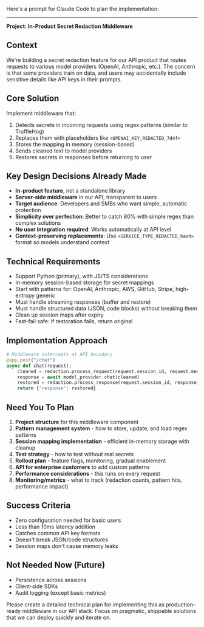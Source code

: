 Here's a prompt for Claude Code to plan the implementation:

---

**Project: In-Product Secret Redaction Middleware**

## Context
We're building a secret redaction feature for our API product that routes requests to various model providers (OpenAI, Anthropic, etc.). The concern is that some providers train on data, and users may accidentally include sensitive details like API keys in their prompts.

## Core Solution
Implement middleware that:
1. Detects secrets in incoming requests using regex patterns (similar to TruffleHog)
2. Replaces them with placeholders like `<OPENAI_KEY_REDACTED_7d4f>` 
3. Stores the mapping in memory (session-based)
4. Sends cleaned text to model providers
5. Restores secrets in responses before returning to user

## Key Design Decisions Already Made
- **In-product feature**, not a standalone library
- **Server-side middleware** in our API, transparent to users
- **Target audience**: Developers and SMBs who want simple, automatic protection
- **Simplicity over perfection**: Better to catch 80% with simple regex than complex solutions
- **No user integration required**: Works automatically at API level
- **Context-preserving replacements**: Use `<SERVICE_TYPE_REDACTED_hash>` format so models understand context

## Technical Requirements
- Support Python (primary), with JS/TS considerations
- In-memory session-based storage for secret mappings
- Start with patterns for: OpenAI, Anthropic, AWS, GitHub, Stripe, high-entropy generic
- Must handle streaming responses (buffer and restore)
- Must handle structured data (JSON, code blocks) without breaking them
- Clean up session maps after expiry
- Fast-fail safe: if restoration fails, return original

## Implementation Approach
```python
# Middleware intercepts at API boundary
@app.post("/chat")
async def chat(request):
    cleaned = redaction.process_request(request.session_id, request.message)
    response = await model_provider.chat(cleaned)  
    restored = redaction.process_response(request.session_id, response)
    return {"response": restored}
```

## Need You To Plan
1. **Project structure** for this middleware component
2. **Pattern management system** - how to store, update, and load regex patterns
3. **Session mapping implementation** - efficient in-memory storage with cleanup
4. **Test strategy** - how to test without real secrets
5. **Rollout plan** - feature flags, monitoring, gradual enablement
6. **API for enterprise customers** to add custom patterns
7. **Performance considerations** - this runs on every request
8. **Monitoring/metrics** - what to track (redaction counts, pattern hits, performance impact)

## Success Criteria
- Zero configuration needed for basic users
- Less than 10ms latency addition
- Catches common API key formats
- Doesn't break JSON/code structures
- Session maps don't cause memory leaks

## Not Needed Now (Future)
- Persistence across sessions
- Client-side SDKs
- Audit logging (except basic metrics)

Please create a detailed technical plan for implementing this as production-ready middleware in our API stack. Focus on pragmatic, shippable solutions that we can deploy quickly and iterate on.
